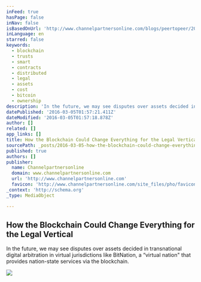 ```yaml
---
inFeed: true
hasPage: false
inNav: false
isBasedOnUrl: 'http://www.channelpartnersonline.com/blogs/peertopeer/2016/03/how-bitcoin-could-change-everything-for-the-legal.aspx'
inLanguage: en
starred: false
keywords:
  - blockchain
  - trusts
  - smart
  - contracts
  - distributed
  - legal
  - assets
  - cost
  - bitcoin
  - ownership
description: 'In the future, we may see disputes over assets decided in transnational digital arbitration in virtual jurisdictions like BitNation, a “virtual nation" that provides nation-state services via the blockchain.'
datePublished: '2016-03-05T01:57:21.411Z'
dateModified: '2016-03-05T01:57:18.878Z'
author: []
related: []
app_links: []
title: How the Blockchain Could Change Everything for the Legal Vertical
sourcePath: _posts/2016-03-05-how-the-blockchain-could-change-everything-for-the-legal-ver.md
published: true
authors: []
publisher:
  name: Channelpartnersonline
  domain: www.channelpartnersonline.com
  url: 'http://www.channelpartnersonline.com'
  favicon: 'http://www.channelpartnersonline.com/site_files/pho/favicon.ico'
_context: 'http://schema.org'
_type: MediaObject

---
```

<article style=""><h1>How the Blockchain Could Change Everything for the Legal Vertical</h1><p>In the future, we may see disputes over assets decided in transnational digital arbitration in virtual jurisdictions like BitNation, a “virtual nation" that provides nation-state services via the blockchain.</p><img src="https://s3-us-west-2.amazonaws.com/the-grid-img/p/1dfa6c98408500602f94ec37d1fb63a1c14e41c7.ashx" /></article>